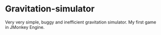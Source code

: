 # Gravitation-simulator
Very very simple, buggy and inefficient gravitation simulator. My first game in JMonkey Engine.

